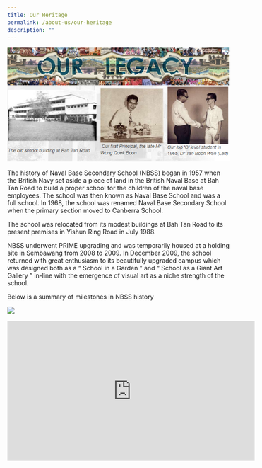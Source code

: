 ```yaml
---
title: Our Heritage
permalink: /about-us/our-heritage
description: ""
---
```

<img src="/images/heri1.png">
<p>The history of Naval Base Secondary School (NBSS) began in 1957 when the British Navy set aside a piece of land in the British Naval Base at Bah Tan Road to build a proper school for the children of the naval base employees. The school was then known as Naval Base School and was a full school. In 1968, the school was renamed Naval Base Secondary School when the primary section&nbsp;moved to Canberra School.</p>
<p>The school was relocated from its modest buildings at Bah Tan Road to its present premises in Yishun Ring Road in July 1988.&nbsp;</p>
<p>NBSS underwent PRIME upgrading and was temporarily housed at a holding site in Sembawang from 2008 to 2009. In December 2009, the school returned with great enthusiasm to its beautifully upgraded campus which was designed both as a &ldquo;&nbsp;School in a Garden&nbsp;&rdquo; and &ldquo;&nbsp;School as a Giant Art Gallery&nbsp;&rdquo; in-line with the emergence of visual art as a niche strength of the school.</p>
<p>Below is a summary of milestones in NBSS history</p>
<img src="/images/heri2.jpg">
<p><iframe src="https://www.youtube.com/embed/0e--UUN65w0" width="560" height="315" frameborder="0" allowfullscreen="allowfullscreen" data-mce-fragment="1"></iframe></p>